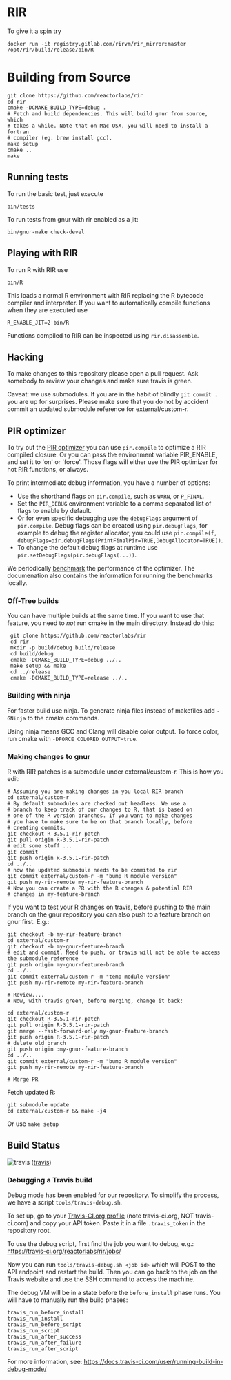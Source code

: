 # RIR

To give it a spin try

    docker run -it registry.gitlab.com/rirvm/rir_mirror:master /opt/rir/build/release/bin/R

# Building from Source

    git clone https://github.com/reactorlabs/rir
    cd rir
    cmake -DCMAKE_BUILD_TYPE=debug .
    # Fetch and build dependencies. This will build gnur from source, which
    # takes a while. Note that on Mac OSX, you will need to install a fortran
    # compiler (eg. brew install gcc). 
    make setup
    cmake ..
    make

## Running tests

To run the basic test, just execute

    bin/tests

To run tests from gnur with rir enabled as a jit:

    bin/gnur-make check-devel

## Playing with RIR

To run R with RIR use

    bin/R

This loads a normal R environment with RIR replacing the R bytecode compiler
and interpreter. If you want to automatically compile functions when they
are executed use

    R_ENABLE_JIT=2 bin/R

Functions compiled to RIR can be inspected using `rir.disassemble`.

## Hacking

To make changes to this repository please open a pull request. Ask somebody to
review your changes and make sure travis is green.

Caveat: we use submodules. If you are in the habit of blindly `git commit .` you are up for surprises. Please make sure that you do not by accident commit an updated submodule reference for external/custom-r.

## PIR optimizer

To try out the [PIR optimizer](documentation/pir.md) you can use `pir.compile` to optimize a RIR compiled closure.
Or you can pass the environment variable PIR_ENABLE, and set it to 'on' or 'force'.
Those flags will either use the PIR optimizer for hot RIR functions, or always.

To print intermediate debug information, you have a number of options:
* Use the shorthand flags on `pir.compile`, such as `WARN`, or `P_FINAL`.
* Set the `PIR_DEBUG` environment variable to a comma separated list of flags to enable by default.
* Or for even specific debugging use the `debugFlags` argument of `pir.compile`. Debug flags can be created using `pir.debugFlags`, for example to debug the register allocator, you could use `pir.compile(f, debugFlags=pir.debugFlags(PrintFinalPir=TRUE,DebugAllocator=TRUE))`.
* To change the default debug flags at runtime use `pir.setDebugFlags(pir.debugFlags(...))`.

We periodically [benchmark](documentation/benchmarking.md) the performance of the optimizer.
The documenation also contains the information for running the benchmarks locally.

### Off-Tree builds

You can have multiple builds at the same time.
If you want to use that feature, you need to *not* run cmake in the main directory.
Instead do this:

     git clone https://github.com/reactorlabs/rir
     cd rir
     mkdir -p build/debug build/release
     cd build/debug
     cmake -DCMAKE_BUILD_TYPE=debug ../..
     make setup && make
     cd ../release
     cmake -DCMAKE_BUILD_TYPE=release ../..

### Building with ninja

For faster build use ninja. To generate ninja files instead of makefiles add `-GNinja` to the cmake commands.

Using ninja means GCC and Clang will disable color output. To force color, run cmake with `-DFORCE_COLORED_OUTPUT=true`.

### Making changes to gnur

R with RIR patches is a submodule under external/custom-r. This is how you edit:

    # Assuming you are making changes in you local RIR branch
    cd external/custom-r
    # By default submodules are checked out headless. We use a
    # branch to keep track of our changes to R, that is based on
    # one of the R version branches. If you want to make changes
    # you have to make sure to be on that branch locally, before
    # creating commits.
    git checkout R-3.5.1-rir-patch
    git pull origin R-3.5.1-rir-patch
    # edit some stuff ... 
    git commit
    git push origin R-3.5.1-rir-patch
    cd ../..
    # now the updated submodule needs to be commited to rir 
    git commit external/custom-r -m "bump R module version"
    git push my-rir-remote my-rir-feature-branch
    # Now you can create a PR with the R changes & potential RIR 
    # changes in my-feature-branch

If you want to test your R changes on travis, before pushing to the main branch on the gnur repository you can also push to a feature branch on gnur first. E.g.:

    git checkout -b my-rir-feature-branch
    cd external/custom-r
    git checkout -b my-gnur-feature-branch
    # edit and commit. Need to push, or travis will not be able to access the submodule reference
    git push origin my-gnur-feature-branch
    cd ../..
    git commit external/custom-r -m "temp module version"
    git push my-rir-remote my-rir-feature-branch

    # Review....
    # Now, with travis green, before merging, change it back:

    cd external/custom-r
    git checkout R-3.5.1-rir-patch
    git pull origin R-3.5.1-rir-patch
    git merge --fast-forward-only my-gnur-feature-branch
    git push origin R-3.5.1-rir-patch
    # delete old branch
    git push origin :my-gnur-feature-branch
    cd ../..
    git commit external/custom-r -m "bump R module version"
    git push my-rir-remote my-rir-feature-branch

    # Merge PR

Fetch updated R:

    git submodule update
    cd external/custom-r && make -j4 

Or use `make setup`

## Build Status

![travis](https://api.travis-ci.org/reactorlabs/rir.svg?branch=master) ([travis](https://travis-ci.org/reactorlabs/rir))

### Debugging a Travis build

Debug mode has been enabled for our repository. To simplify the process, we have
a script `tools/travis-debug.sh`.

To set up, go to your [Travis-CI.org profile](https://travis-ci.org/profile)
(note travis-ci.org, NOT travis-ci.com) and copy your API token. Paste it in
a file `.travis_token` in the repository root.

To use the debug script, first find the job you want to debug, e.g.:
https://travis-ci.org/reactorlabs/rir/jobs/<job id>

Now you can run `tools/travis-debug.sh <job id>` which will POST to the API
endpoint and restart the build. Then you can go back to the job on the Travis
website and use the SSH command to access the machine.

The debug VM will be in a state before the `before_install` phase runs. You will
have to manually run the build phases:

```
travis_run_before_install
travis_run_install
travis_run_before_script
travis_run_script
travis_run_after_success
travis_run_after_failure
travis_run_after_script
```

For more information, see:
https://docs.travis-ci.com/user/running-build-in-debug-mode/
